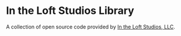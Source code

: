 <!--
id: readme
tags: _default
-->

# In the Loft Studios Library

A collection of open source code provided by [In the Loft Studios, LLC](http://intheloftstudios.com/).
